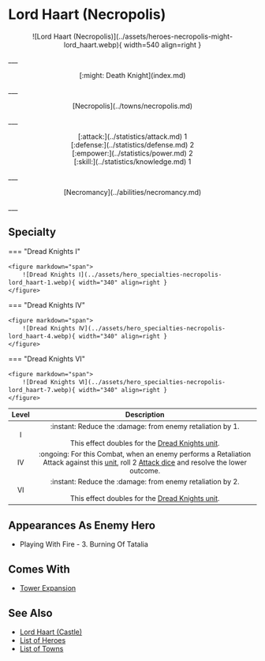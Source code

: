 # Lord Haart (Necropolis)

<p style="text-align: center;" markdown>![Lord Haart (Necropolis)](../assets/heroes-necropolis-might-lord_haart.webp){ width=540 align=right }</p>
___
<p style="text-align: center;" markdown>[:might: Death Knight](index.md)</p>
___
<p style="text-align: center;" markdown>[Necropolis](../towns/necropolis.md)</p>
___

<p style="text-align: center;" markdown>[:attack:](../statistics/attack.md)&nbsp;1</br>[:defense:](../statistics/defense.md)&nbsp;2</br>[:empower:](../statistics/power.md)&nbsp;2</br>[:skill:](../statistics/knowledge.md)&nbsp;1</p>
___
<p style="text-align: center;" markdown>[Necromancy](../abilities/necromancy.md)</p>
___

## Specialty

=== "Dread Knights Ⅰ"

    <figure markdown="span">
        ![Dread Knights Ⅰ](../assets/hero_specialties-necropolis-lord_haart-1.webp){ width="340" align=right }
    </figure>

=== "Dread Knights Ⅳ"

    <figure markdown="span">
        ![Dread Knights Ⅳ](../assets/hero_specialties-necropolis-lord_haart-4.webp){ width="340" align=right }
    </figure>

=== "Dread Knights Ⅵ"

    <figure markdown="span">
        ![Dread Knights Ⅵ](../assets/hero_specialties-necropolis-lord_haart-7.webp){ width="340" align=right }
    </figure>


| Level | Description |
| :---: | :---: |
| Ⅰ | :instant: Reduce the :damage: from enemy retaliation by 1.<br><br>This effect doubles for the [Dread Knights unit](../units/dread_knights.md). |
| Ⅳ | :ongoing: For this Combat, when an enemy performs a Retaliation Attack against this [unit](../units/index.md), roll 2 [Attack dice](../dice.md#attack-die) and resolve the lower outcome. |
| Ⅵ | :instant: Reduce the :damage: from enemy retaliation by 2.<br><br>This effect doubles for the [Dread Knights unit](../units/dread_knights.md). |


## Appearances As Enemy Hero

- Playing With Fire - 3. Burning Of Tatalia


## Comes With

- [Tower Expansion](../content.md)


## See Also

- [Lord Haart (Castle)](lord_haart_castle.md)
- [List of Heroes](index.md)
- [List of Towns](../towns/index.md)

